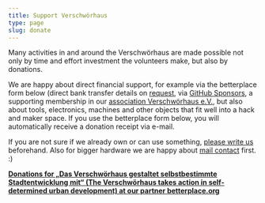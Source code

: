 ```yaml
---
title: Support Verschwörhaus
type: page
slug: donate
---
```


Many activities in and around the Verschwörhaus are made possible not only by time and effort investment the volunteers make, but also by donations.

We are happy about direct financial support, for example via the betterplace form below (direct bank transfer details on [request](/en/kontakt/), via [GitHub Sponsors](https://github.com/sponsors/verschwoerhaus), a supporting membership in our [association Verschwörhaus e.V.](/en/verein/), but also about tools, electronics, machines and other objects that fit well into a hack and maker space.  If you use the betterplace form below, you will automatically receive a donation receipt via e-mail.

If you are not sure if we already own or can use something, [please write us](/en/contact/) beforehand. Also for bigger hardware we are happy about [mail contact](/en/contact/) first. :)

<script type="text/javascript">
  var _bp_iframe        = _bp_iframe || {};
  _bp_iframe.project_id = 85727; /* REQUIRED */
  _bp_iframe.lang       = 'de'; /* Language of the form */
  _bp_iframe.width = 600; /* Custom iframe-tag-width, integer */
  _bp_iframe.color = '6c9c2e'; /* Button and banderole color, hex without "#" */
  _bp_iframe.background_color = 'ffffff'; /* Background-color, hex without "#" */
  _bp_iframe.default_amount = 50; /* Donation-amount, integer 1-99 */
  _bp_iframe.recurring_interval = 'single'; /* Interval for recurring donations, string out of single, monthly und yearly */
  _bp_iframe.bottom_logo = true;
  (function() {
    var bp = document.createElement('script'); bp.type = 'text/javascript'; bp.async = true;
    bp.src = 'https://betterplace-assets.betterplace.org/assets/load_donation_iframe.js';
    var s = document.getElementsByTagName('script')[0]; s.parentNode.insertBefore(bp, s);
  })();
</script>
<div id="betterplace_donation_iframe" style="background: transparent url('https://www.betterplace.org/assets/new_spinner.gif') 275px 20px no-repeat;"><strong><a href="https://www.betterplace.org/de/donate/platform/projects/85727-das-verschwoerhaus-gestaltet-selbstbestimmte-stadtentwicklung-mit">Donations for „Das Verschwörhaus gestaltet selbstbestimmte Stadtentwicklung mit“ (The Verschwörhaus takes action in self-determined urban development) at our partner betterplace.org</a></strong></div>
